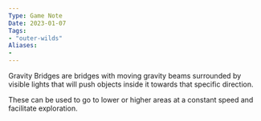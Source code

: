 ```yaml
---
Type: Game Note
Date: 2023-01-07
Tags:
- "outer-wilds"
Aliases:
- 
---
```


Gravity Bridges are bridges with moving gravity beams surrounded by visible lights that will push objects inside it towards that specific direction.

These can be used to go to lower or higher areas at a constant speed and facilitate exploration.